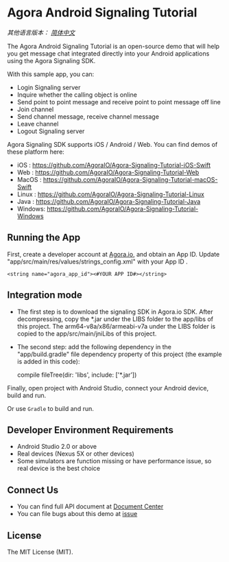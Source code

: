 # Agora Android Signaling Tutorial

*其他语言版本： [简体中文](README.md)*

The Agora Android Signaling Tutorial is an open-source demo that will help you get message chat integrated directly into your Android applications using the Agora Signaling SDK.

With this sample app, you can:

- Login Signaling server
- Inquire whether the calling object is online
- Send point to point message and receive point to point message off line
- Join channel
- Send channel message, receive channel message
- Leave channel
- Logout Signaling server

Agora Signaling SDK supports iOS / Android / Web. You can find demos of these platform here:

- iOS : https://github.com/AgoraIO/Agora-Signaling-Tutorial-iOS-Swift
- Web : https://github.com/AgoraIO/Agora-Signaling-Tutorial-Web
- MacOS : https://github.com/AgoraIO/Agora-Signaling-Tutorial-macOS-Swift
- Linux : https://github.com/AgoraIO/Agora-Signaling-Tutorial-Linux
- Java : https://github.com/AgoraIO/Agora-Signaling-Tutorial-Java
- Windows: https://github.com/AgoraIO/Agora-Signaling-Tutorial-Windows


## Running the App
First, create a developer account at [Agora.io](https://dashboard.agora.io/signin/), and obtain an App ID.
Update "app/src/main/res/values/strings_config.xml" with your App ID .

```
<string name="agora_app_id"><#YOUR APP ID#></string>

```
## Integration mode
- The first step is to download the signaling SDK in Agora.io SDK. After decompressing, copy the *.jar under the LIBS folder to the app/libs of this project. The arm64-v8a/x86/armeabi-v7a under the LIBS folder is copied to the app/src/main/jniLibs of this project.

- The second step: add the following dependency in the "app/build.gradle" file dependency property of this project (the example is added in this code):

  compile fileTree(dir: 'libs', include: ['*.jar'])


Finally, open project with Android Studio, connect your Android device, build and run.

Or use `Gradle` to build and run.

## Developer Environment Requirements
- Android Studio 2.0 or above
- Real devices (Nexus 5X or other devices)
- Some simulators are function missing or have performance issue, so real device is the best choice

## Connect Us
- You can find full API document at [Document Center](https://docs.agora.io/en/)
- You can file bugs about this demo at [issue](https://github.com/AgoraIO/Agora-Android-Tutorial-1to1/issues)

## License
The MIT License (MIT).
